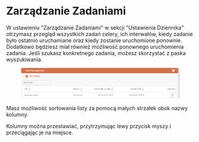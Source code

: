 # Zarządzanie Zadaniami

W ustawieniu "Zarządzanie Zadaniami" w sekcji "Ustawienia Dziennika" otrzymasz przegląd wszystkich zadań celery, ich interwałów, kiedy zadanie było ostatnio uruchamiane oraz kiedy zostanie uruchomione ponownie. Dodatkowo będziesz miał również możliwość ponownego uruchomienia zadania. Jeśli szukasz konkretnego zadania, możesz skorzystać z paska wyszukiwania.&#x20;

<figure><img src="../../../.gitbook/assets/image (3).png" alt=""><figcaption></figcaption></figure>

Masz możliwość sortowania listy za pomocą małych strzałek obok nazwy kolumny.&#x20;

Kolumny można przestawiać, przytrzymując lewy przycisk myszy i przeciągając je na miejsce.&#x20;